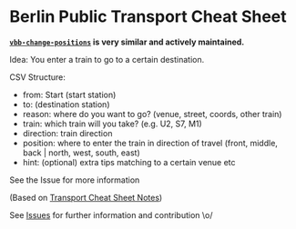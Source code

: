 # Berlin Public Transport Cheat Sheet

**[`vbb-change-positions`](https://github.com/juliuste/vbb-change-positions#vbb-change-positions) is very similar and actively maintained.**

Idea: You enter a train to go to a certain destination.

CSV Structure:

- from: Start (start station)
- to: (destination station)
- reason: where do you want to go? (venue, street, coords, other train)
- train: which train will you take? (e.g. U2, S7, M1)
- direction: train direction
- position: where to enter the train in direction of travel (front, middle, back | north, west, south, east)
- hint: (optional) extra tips matching to a certain venue etc

See the Issue for more information

(Based on [Transport Cheat Sheet Notes](https://gist.github.com/weiland/ab0ca8b8a76ac9ae6a7b))

See [Issues](https://github.com/weiland/berlin-public-transport-cheat-sheet/issues) for further information and contribution \o/

